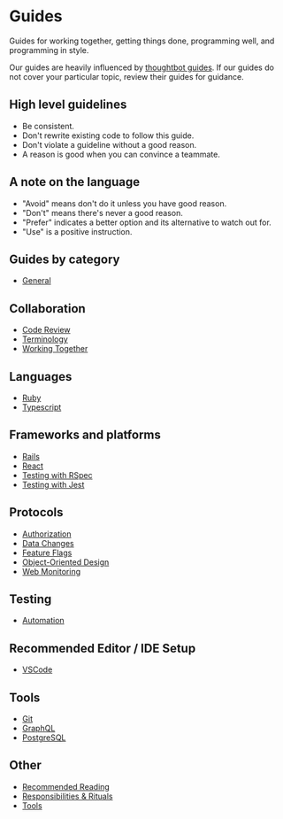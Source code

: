 # Guides

Guides for working together, getting things done, programming well, and
programming in style.

Our guides are heavily influenced by [thoughtbot guides]. If our guides
do not cover your particular topic, review their guides for guidance.

[thoughtbot guides]: https://github.com/thoughtbot/guides

## High level guidelines

- Be consistent.
- Don't rewrite existing code to follow this guide.
- Don't violate a guideline without a good reason.
- A reason is good when you can convince a teammate.

## A note on the language

- "Avoid" means don't do it unless you have good reason.
- "Don't" means there's never a good reason.
- "Prefer" indicates a better option and its alternative to watch out for.
- "Use" is a positive instruction.

## Guides by category

- [General](general/README.md)

## Collaboration

- [Code Review](code-review/README.md)
- [Terminology](terminology/README.md)
- [Working Together](working-together/README.md)

## Languages

- [Ruby](ruby/README.md)
- [Typescript](typescript/README.md)

## Frameworks and platforms

- [Rails](rails/README.md)
- [React](react/README.md)
- [Testing with RSpec](testing-rspec/README.md)
- [Testing with Jest](testing-jest/README.md)

## Protocols

- [Authorization](authorization/README.md)
- [Data Changes](data-changes/README.md)
- [Feature Flags](feature-flags/README.md)
- [Object-Oriented Design](object-oriented-design/README.md)
- [Web Monitoring](web-monitoring/README.md)

## Testing

- [Automation](automation/README.md)

## Recommended Editor / IDE Setup

- [VSCode](editor-setup/vscode.md)

## Tools

- [Git](git/README.md)
- [GraphQL](graphql/README.md)
- [PostgreSQL](postgresql/README.md)

## Other

- [Recommended Reading](reading.md)
- [Responsibilities & Rituals](rituals/README.md)
- [Tools](tools/README.md)
